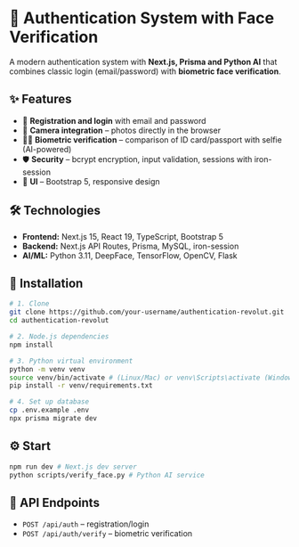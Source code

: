 # 🔐 Authentication System with Face Verification

A modern authentication system with **Next.js, Prisma and Python AI** that combines classic login (email/password) with **biometric face verification**.

## ✨ Features
- 🔑 **Registration and login** with email and password
- 📸 **Camera integration** – photos directly in the browser
- 🧑‍💻 **Biometric verification** – comparison of ID card/passport with selfie (AI-powered)
- 🛡️ **Security** – bcrypt encryption, input validation, sessions with iron-session
- 🎨 **UI** – Bootstrap 5, responsive design

## 🛠️ Technologies
- **Frontend:** Next.js 15, React 19, TypeScript, Bootstrap 5
- **Backend:** Next.js API Routes, Prisma, MySQL, iron-session
- **AI/ML:** Python 3.11, DeepFace, TensorFlow, OpenCV, Flask

## 🚀 Installation
```bash
# 1. Clone
git clone https://github.com/your-username/authentication-revolut.git
cd authentication-revolut

# 2. Node.js dependencies
npm install

# 3. Python virtual environment
python -m venv venv
source venv/bin/activate # (Linux/Mac) or venv\Scripts\activate (Windows)
pip install -r venv/requirements.txt

# 4. Set up database
cp .env.example .env
npx prisma migrate dev
```

## ⚙️ Start
```bash
npm run dev # Next.js dev server
python scripts/verify_face.py # Python AI service
```

## 🔌 API Endpoints
- `POST /api/auth` – registration/login
- `POST /api/auth/verify` – biometric verification
